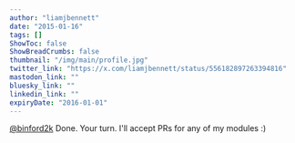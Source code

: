 ```yaml
---
author: "liamjbennett"
date: "2015-01-16"
tags: []
ShowToc: false
ShowBreadCrumbs: false
thumbnail: "/img/main/profile.jpg"
twitter_link: "https://x.com/liamjbennett/status/556182897263394816"
mastodon_link: ""
bluesky_link: ""
linkedin_link: ""
expiryDate: "2016-01-01"
---
```


[@binford2k](https://x.com/binford2k) Done. Your turn. I'll accept PRs for any of my modules :)

